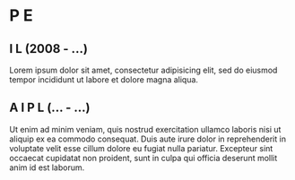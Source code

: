 # P E

## I L (2008 - ...)

Lorem ipsum dolor sit amet, consectetur adipisicing elit, sed do eiusmod tempor incididunt ut labore
et dolore magna aliqua.

## A I P L (... - ...)

Ut enim ad minim veniam, quis nostrud exercitation ullamco laboris nisi ut
aliquip ex ea commodo consequat. Duis aute irure dolor in reprehenderit in voluptate velit esse
cillum dolore eu fugiat nulla pariatur. Excepteur sint occaecat cupidatat non proident, sunt in
culpa qui officia deserunt mollit anim id est laborum.